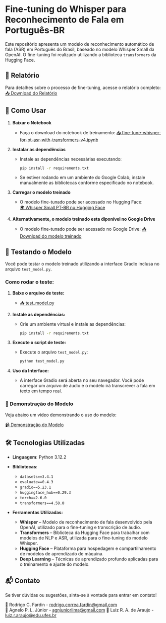 # Fine-tuning do Whisper para Reconhecimento de Fala em Português-BR

Este repositório apresenta um modelo de reconhecimento automático de fala (ASR) em Português do Brasil, baseado no modelo Whisper Small da OpenAI. O fine-tuning foi realizado utilizando a biblioteca `transformers` da Hugging Face.

## 📄 Relatório

Para detalhes sobre o processo de fine-tuning, acesse o relatório completo:
[📥 Download do Relatório](https://github.com/agnjuniorlima/speech-to-text-conversion/blob/main/Fine_Tuning_do_Modelo__whisper_small__para_Reconhecimento_de_Fala_em_Portugu%C3%AAs_BR.pdf)

## 🚀 Como Usar

1. **Baixar o Notebook**
   - Faça o download do notebook de treinamento:
   [📥 fine-tune-whisper-for-pt-asr-with-transformers-v4.ipynb](https://github.com/agnjuniorlima/speech-to-text-conversion/blob/main/fine-tune-whisper-for-pt-asr-with-transformers-v4.ipynb)

2. **Instalar as dependências**
   - Instale as dependências necessárias executando:
     ```bash
     pip install -r requirements.txt
     ```
   - Se estiver rodando em um ambiente do Google Colab, instale manualmente as bibliotecas conforme especificado no notebook.

3. **Carregar o modelo treinado**
   - O modelo fine-tunado pode ser acessado no Hugging Face:  
   [🌍 Whisper Small PT-BR no Hugging Face](https://huggingface.co/RodrigoFardin/whisper-small-pt-br)
   
4. **Alternativamente, o modelo treinado esta diponível no Google Drive**
   - O modelo fine-tunado pode ser acessado no Google Drive: 
   [📥 Download do modelo treinado](https://drive.google.com/file/d/1nr8kc4ih4Gr0lloSW5Y00uO1iajou0ae/view?usp=sharing)


## 🧪 Testando o Modelo

Você pode testar o modelo treinado utilizando a interface Gradio inclusa no arquivo `test_model.py`.

### Como rodar o teste:

1. **Baixe o arquivo de teste:**
   - [📥 test_model.py](test_model.py)

2. **Instale as dependências:**
   - Crie um ambiente virtual e instale as dependências:
     ```bash
     pip install -r requirements.txt
     ```

3. **Execute o script de teste:**
   - Execute o arquivo `test_model.py`:
     ```bash
     python test_model.py
     ```

4. **Uso da Interface:**
   - A interface Gradio será aberta no seu navegador. Você pode carregar um arquivo de áudio e o modelo irá transcrever a fala em texto em tempo real.

### 🎥 Demonstração do Modelo

Veja abaixo um vídeo demonstrando o uso do modelo:

[📹 Demonstração do Modelo](https://youtu.be/54hdstBkMGQ) 

## 🛠 Tecnologias Utilizadas

- **Linguagem:** Python 3.12.2
- **Bibliotecas:**
  - `datasets==3.4.1`
  - `evaluate==0.4.3`
  - `gradio==5.23.1`
  - `huggingface_hub==0.29.3`
  - `torch==2.6.0`
  - `transformers==4.50.0`

- **Ferramentas Utilizadas:**
   - **Whisper** – Modelo de reconhecimento de fala desenvolvido pela OpenAI, utilizado para o fine-tuning e transcrição de áudio.
   - **Transformers** – Biblioteca da Hugging Face para trabalhar com modelos de NLP e ASR, utilizada para o fine-tuning do modelo Whisper.
   - **Hugging Face** – Plataforma para hospedagem e compartilhamento de modelos de aprendizado de máquina.
   - **Deep Learning** – Técnicas de aprendizado profundo aplicadas para o treinamento e ajuste do modelo.

## 📬 Contato

Se tiver dúvidas ou sugestões, sinta-se à vontade para entrar em contato!

📧 Rodrigo C. Fardin - [rodrigo.correa.fardin@gmail.com](mailto:rodrigo.correa.fardin@gmail.com)  
📧 Agnelo P. L. Júnior - [agnjuniorlima@gmail.com](mailto:agnjuniorlima@gmail.com)
📧 Luiz R. A. de Araujo - [luiz.r.araujo@edu.ufes.br](mailto:luiz.r.araujo@edu.ufes.br)


